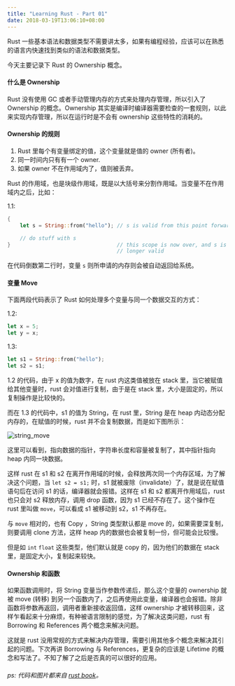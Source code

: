 ```yaml
---
title: "Learning Rust - Part 01"
date: 2018-03-19T13:06:10+08:00
---
```


Rust 一些基本语法和数据类型不需要讲太多，如果有编程经验，应该可以在熟悉的语言内快速找到类似的语法和数据类型。

今天主要记录下 Rust 的 Ownership 概念。

#### 什么是 Ownership

Rust 没有使用 GC 或者手动管理内存的方式来处理内存管理，所以引入了 Ownership 的概念。Ownership 其实是编译时编译器需要检查的一套规则，以此来实现内存管理，所以在运行时是不会有 ownership 这些特性的消耗的。

#### Ownership 的规则

1. Rust 里每个有变量绑定的值，这个变量就是值的 owner (所有者)。
2. 同一时间内只有有一个 owner.
3. 如果 owner 不在作用域内了，值则被丢弃。

Rust 的作用域，也是块级作用域，既是以大括号来分割作用域。当变量不在作用域内之后，比如：

1.1:

```rust
{
    let s = String::from("hello"); // s is valid from this point forward

    // do stuff with s
}                                  // this scope is now over, and s is no
                                   // longer valid
```

在代码倒数第二行时，变量 `s` 则所申请的内存则会被自动返回给系统。


#### 变量 Move

下面两段代码表示了 Rust 如何处理多个变量与同一个数据交互的方式：

1.2:

```rust
let x = 5;
let y = x;
```

1.3:

```rust
let s1 = String::from("hello");
let s2 = s1;
```

1.2 的代码，由于 x 的值为数字，在 rust 内这类值被放在 stack 里，当它被赋值给其他变量时，rust 会对值进行复制，由于是在 stack 里，大小是固定的，所以复制操作是比较快的。

而在 1.3 的代码中，s1 的值为 String，在 rust 里，String 是在 heap 内动态分配内存的，在赋值的时候，rust 并不会复制数据，而是如下图所示：

![string_move](/images/move_in_rust.svg)

这里可以看到，指向数据的指针，字符串长度和容量被复制了，其中指针指向 heap 内同一块数据。

这样 rust 在 s1 和 s2 在离开作用域的时候，会释放两次同一个内存区域，为了解决这个问题，当 `let s2 = s1;` 时，s1 就被废除（invalidate）了，就是说在赋值语句后在访问 s1 的话，编译器就会报错。这样在 s1 和 s2 都离开作用域后，rust 也只会对 s2 释放内存，调用 drop 函数，因为 s1 已经不存在了。这个操作在 rust 里叫做 `move`，可以看成 s1 被移动到 s2，s1 不再存在。

与 `move` 相对的，也有 Copy ，String 类型默认都是 move 的，如果需要深复制，则要调用 clone 方法，这样 heap 内的数据也会被复制一份，但可能会比较慢。

但是如 `int` `float` 这些类型，他们默认就是 copy 的，因为他们的数据在 stack 里，是固定大小，复制起来较快。

#### Ownership 和函数

如果函数调用时，将 String 变量当作参数传递后，那么这个变量的 ownership 就被 move (转移) 到另一个函数内了，之后再使用此变量，编译器也会报错。除非函数将参数再返回，调用者重新接收返回值，这样 ownership 才被转移回来，这样乍看起来十分麻烦，有种被语言限制的感觉，为了解决这类问题，rust 有 Borrowing 和 References 两个概念来解决问题。

这就是 rust 没用常规的方式来解决内存管理，需要引用其他多个概念来解决其引起的问题。下次再讲 Borrowing 与 References，更复杂的应该是 Lifetime 的概念和写法了。不知了解了之后是否真的可以很好的应用。

###### ps: 代码和图片都来自 [rust book](https://doc.rust-lang.org/book/second-edition/ch04-01-what-is-ownership.html)。
